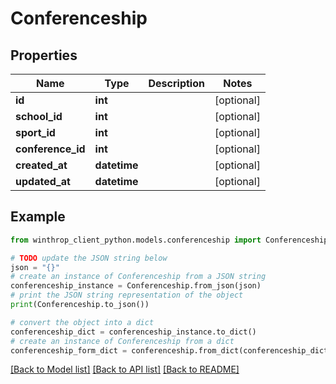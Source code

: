 # Conferenceship


## Properties

Name | Type | Description | Notes
------------ | ------------- | ------------- | -------------
**id** | **int** |  | [optional] 
**school_id** | **int** |  | [optional] 
**sport_id** | **int** |  | [optional] 
**conference_id** | **int** |  | [optional] 
**created_at** | **datetime** |  | [optional] 
**updated_at** | **datetime** |  | [optional] 

## Example

```python
from winthrop_client_python.models.conferenceship import Conferenceship

# TODO update the JSON string below
json = "{}"
# create an instance of Conferenceship from a JSON string
conferenceship_instance = Conferenceship.from_json(json)
# print the JSON string representation of the object
print(Conferenceship.to_json())

# convert the object into a dict
conferenceship_dict = conferenceship_instance.to_dict()
# create an instance of Conferenceship from a dict
conferenceship_form_dict = conferenceship.from_dict(conferenceship_dict)
```
[[Back to Model list]](../README.md#documentation-for-models) [[Back to API list]](../README.md#documentation-for-api-endpoints) [[Back to README]](../README.md)


